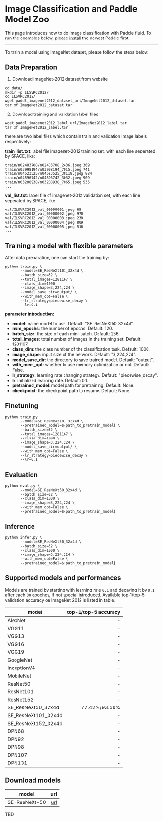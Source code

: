 # Image Classification and Paddle Model Zoo
This page introduces how to do image classification with Paddle fluid. To run the examples below, please [install](http://www.paddlepaddle.org/docs/develop/documentation/en/build_and_install/pip_install_en.html) the newest Paddle first.

---

To train a model using ImageNet dataset, please follow the steps below.


## Data Preparation

1. Download ImageNet-2012 dataset from website
```
cd data/
mkdir -p ILSVRC2012/
cd ILSVRC2012/
wget paddl_imagenet2012_dataset_url/ImageNet2012_dataset.tar
tar xf ImageNet2012_dataset.tar
```

2. Download training and validation label files
```
wget paddl_imagenet2012_label_url/ImageNet2012_label.tar
tar xf ImageNet2012_label.tar
```
there are two label files which contain train and validation image labels respectively:

**train_list.txt**: label file imagenet-2012 training set, with each line seperated by SPACE, like:
```
train/n02483708/n02483708_2436.jpeg 369
train/n03998194/n03998194_7015.jpeg 741
train/n04523525/n04523525_38118.jpeg 884
train/n04596742/n04596742_3032.jpeg 909
train/n03208938/n03208938_7065.jpeg 535
...
```
**val_list.txt**: label file of imagenet-2012 validation set, with each line seperated by SPACE, like.
```
val/ILSVRC2012_val_00000001.jpeg 65
val/ILSVRC2012_val_00000002.jpeg 970
val/ILSVRC2012_val_00000003.jpeg 230
val/ILSVRC2012_val_00000004.jpeg 809
val/ILSVRC2012_val_00000005.jpeg 516
...
```

## Training a model with flexible parameters

After data preparation, one can start  the training by:

```
python train.py \
       --model=SE_ResNeXt101_32x4d \
       --batch_size=32 \
       --total_images=1281167 \
       --class_dim=1000
       --image_shape=3,224,224 \
       --model_save_dir=output/ \
       --with_mem_opt=False \
       --lr_strategy=piecewise_decay \
       --lr=0.1
```
**parameter introduction:**
* **model**: name model to use. Default: "SE_ResNeXt50_32x4d".
* **num_epochs**: the number of epochs. Default: 120.
* **batch_size**: the size of each mini-batch. Default: 256.
* **total_images**: total number of images in the training set. Default: 1281167.
* **class_dim**: the class number of the classification task. Default: 1000.
* **image_shape**: input size of the network. Default: "3,224,224".
* **model_save_dir**: the directory to save trained model. Default: "output".
* **with_mem_opt**: whether to use memory optimization or not. Default: False.
* **lr_strategy**: learning rate changing strategy. Default: "piecewise_decay".
* **lr**: initialized learning rate. Default: 0.1.
* **pretrained_model**: model path for pretraining. Default: None.
* **checkpoint**: the checkpoint path to resume. Default: None.

## Finetuning
```
python train.py
       --model=SE_ResNeXt101_32x4d \
       --pretrained_model=${path_to_pretrain_model} \
       --batch_size=32 \
       --total_images=1281167 \
       --class_dim=1000 \
       --image_shape=3,224,224 \
       --model_save_dir=output/ \
       --with_mem_opt=False \
       --lr_strategy=piecewise_decay \
       --lr=0.1
```

## Evaluation
```
python eval.py \
       --model=SE_ResNeXt50_32x4d \
       --batch_size=32 \
       --class_dim=1000 \
       --image_shape=3,224,224 \
       --with_mem_opt=False \
       --pretrained_model=${path_to_pretrain_model}
```

## Inference
```
python infer.py \
       --model=SE_ResNeXt50_32x4d \
       --batch_size=32 \
       --class_dim=1000 \
       --image_shape=3,224,224 \
       --with_mem_opt=False \
       --pretrained_model=${path_to_pretrain_model}
```

## Supported models and performances

Models are trained by starting with learning rate ```0.1``` and decaying it by ```0.1``` after each ```30``` epoches, if not special introduced. Available top-1/top-5 validation accuracy on ImageNet 2012 is listed in table.

|model | top-1/top-5 accuracy
|- | -:
|AlexNet | -
|VGG11 | -
|VGG13 | -
|VGG16 | -
|VGG19 | -
|GoogleNet | -
|InceptionV4 | -
|MobileNet | -
|ResNet50 | -
|ResNet101 | -
|ResNet152 | -
|SE_ResNeXt50_32x4d | 77.42%/93.50%
|SE_ResNeXt101_32x4d | -
|SE_ResNeXt152_32x4d | -
|DPN68 | -
|DPN92 | -
|DPN98 | -
|DPN107 | -
|DPN131 | -


## Download models
|model | url
|- | -:
|SE-ResNeXt-50 | [url]()
TBD
